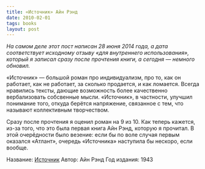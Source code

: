 ```yaml
---
title: «Источник» Айн Рэнд
date: 2010-02-01
tags: books
layout: post
---
```


*На самом деле этот пост написан 28 июня 2014 года, а дата соответствует исходному отзыву «для внутреннего использования», который я записал сразу после прочтения книги, а сегодня — немного обновил.*

«Источник» — большой роман про индивидуализм, про то, как он работает, как не работает, за сколько продается, и как ломается. Всегда нравились тексты, дающие возможность более качественно вербализовать собсвенные мысли. «Источник», в частности, улучшил понимание того, откуда берётся напряжение, связанное с тем, что называют коллективным творчеством.

Сразу после прочтения я оценил роман на 9 из 10. Как теперь кажется, из-за того, что это была первая книга Айн Рэнд, которую я прочитал. В этой очерёдности было везение: если бы по воле случая первым оказался «Атлант», очередь «Источника» наступила бы нескоро, если вообще.

Название: [Источник](http://ru.wikipedia.org/wiki/%D0%90%D0%B9%D0%BD_%D0%A0%D1%8D%D0%BD%D0%B4)
Автор: Айн Рэнд
Год издания: 1943
